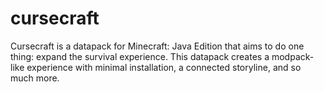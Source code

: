 # cursecraft
Cursecraft is a datapack for Minecraft: Java Edition that aims to do one thing: expand the survival experience. This datapack creates a modpack-like experience with minimal installation, a connected storyline, and so much more.
